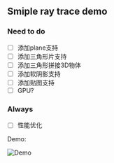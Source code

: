 ## Smiple ray trace demo





### Need to do
- [ ] 添加plane支持
- [ ] 添加三角形片支持
- [ ] 添加三角形拼接3D物体
- [ ] 添加软阴影支持
- [ ] 添加贴图支持
- [ ] GPU?

### Always
- [ ] 性能优化



Demo:

![Demo](http://121.49.97.197:10101/maozi/RTXmaomaozi/raw/b8b53ee3725cd26c42be4a836cc40d991ce7e22e/demo.png "Demo")
